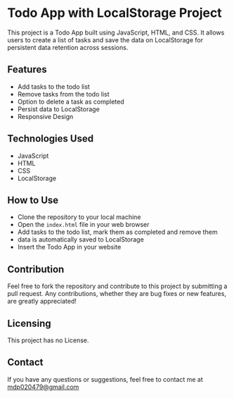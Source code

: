 # Todo App with LocalStorage Project

This project is a Todo App built using JavaScript, HTML, and CSS. It allows users to create a list of tasks and save the data on LocalStorage for persistent data retention across sessions.

## Features

- Add tasks to the todo list
- Remove tasks from the todo list
- Option to delete a task as completed
- Persist data to LocalStorage
- Responsive Design

## Technologies Used

- JavaScript
- HTML
- CSS
- LocalStorage

## How to Use

- Clone the repository to your local machine
- Open the `index.html` file in your web browser
- Add tasks to the todo list, mark them as completed and remove them
- data is automatically saved to LocalStorage
- Insert the Todo App in your website

## Contribution

Feel free to fork the repository and contribute to this project by submitting a pull request. Any contributions, whether they are bug fixes or new features, are greatly appreciated!

## Licensing

This project has no License.

## Contact

If you have any questions or suggestions, feel free to contact me at [mdp020479@gmail.com](mailto:mdp020479@gmail.com)
